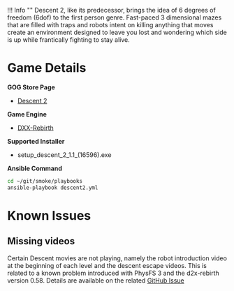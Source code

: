 !!! Info ""
    Descent 2, like its predecessor, brings the idea of 6 degrees of freedom (6dof) to the first person genre. Fast-paced 3 dimensional mazes that are filled with traps and robots intent on killing anything that moves create an environment designed to leave you lost and wondering which side is up while frantically fighting to stay alive.

# Game Details

**GOG Store Page**
  * [Descent 2](https://www.gog.com/en/game/descent_2)

**Game Engine**
  * [DXX-Rebirth](/engines/dxx-rebirth)

**Supported Installer**
  * setup_descent_2_1.1_(16596).exe

**Ansible Command**

~~~bash
cd ~/git/smoke/playbooks
ansible-playbook descent2.yml
~~~

# Known Issues

## Missing videos

Certain Descent movies are not playing, namely the robot introduction video at the beginning of each level and the descent escape videos.  This is related to a known problem introduced with PhysFS 3 and the d2x-rebirth version 0.58.  Details are available on the related [GitHub Issue <i class="fas fa-external-link-alt"></i>](https://github.com/dxx-rebirth/dxx-rebirth/issues/379)